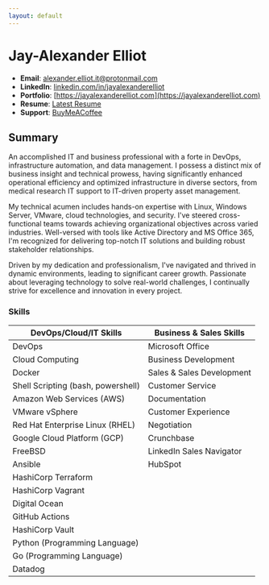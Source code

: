 ```yaml
---
layout: default
---
```


# Jay-Alexander Elliot

- **Email**: [alexander.elliot.it@protonmail.com](mailto:alexander.elliot.it@protonmail.com)
- **LinkedIn**: [linkedin.com/in/jayalexanderelliot](https://linkedin.com/in/jayalexanderelliot)
- **Portfolio**: [https://jayalexanderelliot.com](https://jayalexanderelliot.com)
- **Resume**: [Latest Resume](./resume.pdf)
- **Support**: [BuyMeACoffee](https://www.buymeacoffee.com/jscribe)

## Summary


An accomplished IT and business professional with a forte in DevOps, infrastructure automation, and data management. I possess a distinct mix of business insight and technical prowess, having significantly enhanced operational efficiency and optimized infrastructure in diverse sectors, from medical research IT support to IT-driven property asset management.

My technical acumen includes hands-on expertise with Linux, Windows Server, VMware, cloud technologies, and security. I've steered cross-functional teams towards achieving organizational objectives across varied industries. Well-versed with tools like Active Directory and MS Office 365, I'm recognized for delivering top-notch IT solutions and building robust stakeholder relationships.

Driven by my dedication and professionalism, I've navigated and thrived in dynamic environments, leading to significant career growth. Passionate about leveraging technology to solve real-world challenges, I continually strive for excellence and innovation in every project.


### Skills

| DevOps/Cloud/IT Skills                | Business & Sales Skills         |
|--------------------------------------|--------------------------------|
| DevOps                               | Microsoft Office               |
| Cloud Computing                      | Business Development           |
| Docker                               | Sales & Sales Development      |
| Shell Scripting (bash, powershell)   | Customer Service               |
| Amazon Web Services (AWS)            | Documentation                  |
| VMware vSphere                       | Customer Experience            |
| Red Hat Enterprise Linux (RHEL)      | Negotiation                    |
| Google Cloud Platform (GCP)          | Crunchbase                     |
| FreeBSD                              | LinkedIn Sales Navigator       |
| Ansible                              | HubSpot                        |
| HashiCorp Terraform                  |                                |
| HashiCorp Vagrant                    |                                |
| Digital Ocean                        |                                |
| GitHub Actions                       |                                |
| HashiCorp Vault                      |                                |
| Python (Programming Language)        |                                |
| Go (Programming Language)            |                                |
| Datadog                              |                                |


